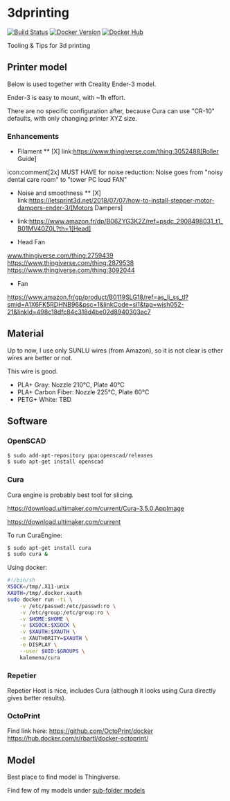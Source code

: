 # 3dprinting

[![Build Status](https://travis-ci.org/kalemena/3dprinting.svg?branch=master)](https://travis-ci.org/kalemena/cura)
[![Docker Version](https://images.microbadger.com/badges/version/kalemena/cura.svg)](https://microbadger.com/images/kalemena/cura)
[![Docker Hub](https://images.microbadger.com/badges/image/kalemena/cura.svg)](https://hub.docker.com/r/kalemena/cura/tags)

Tooling &amp; Tips for 3d printing

## Printer model

Below is used together with Creality Ender-3 model.

Ender-3 is easy to mount, with ~1h effort.

There are no specific configuration after, because Cura can use "CR-10" defaults, with only changing printer XYZ size.

### Enhancements

* Filament
** [X] link:https://www.thingiverse.com/thing:3052488[Roller Guide]

icon:comment[2x] MUST HAVE for noise reduction: Noise goes from "noisy dental care room" to "tower PC loud FAN"
* Noise and smoothness
** [X] link:https://letsprint3d.net/2018/07/07/how-to-install-stepper-motor-dampers-ender-3/[Motors Dampers]

* link:https://www.amazon.fr/dp/B06ZYG3K2Z/ref=psdc_2908498031_t1_B01MV40Z0L?th=1[Head]

* Head Fan

www.thingiverse.com/thing:2759439
https://www.thingiverse.com/thing:2879538
https://www.thingiverse.com/thing:3092044

* Fan

https://www.amazon.fr/gp/product/B0119SLG18/ref=as_li_ss_tl?smid=A1X6FK5RDHNB96&psc=1&linkCode=sl1&tag=wish052-21&linkId=498c18dfc84c318d4be02d8940303ac7


## Material

Up to now, I use only SUNLU wires (from Amazon), so it is not clear is other wires are better or not.

This wire is good.

* PLA+ Gray: Nozzle 210°C, Plate 40°C
* PLA+ Carbon Fiber: Nozzle 225°C, Plate 60°C
* PETG+ White: TBD

## Software

### OpenSCAD

```bash
$ sudo add-apt-repository ppa:openscad/releases
$ sudo apt-get install openscad
```

### Cura

Cura engine is probably best tool for slicing.

https://download.ultimaker.com/current/Cura-3.5.0.AppImage

https://download.ultimaker.com/current

To run CuraEngine:

```bash
$ sudo apt-get install cura
$ sudo cura &
```

Using docker:

```bash
#!/bin/sh
XSOCK=/tmp/.X11-unix
XAUTH=/tmp/.docker.xauth
sudo docker run -ti \
    -v /etc/passwd:/etc/passwd:ro \
    -v /etc/group:/etc/group:ro \
    -v $HOME:$HOME \
    -v $XSOCK:$XSOCK \
    -v $XAUTH:$XAUTH \
    -e XAUTHORITY=$XAUTH \
    -e DISPLAY \
    --user $UID:$GROUPS \
    kalemena/cura
```

### Repetier

Repetier Host is nice, includes Cura (although it looks using Cura directly gives better results).

### OctoPrint

Find link here:
https://github.com/OctoPrint/docker
https://hub.docker.com/r/rbartl/docker-octoprint/

## Model

Best place to find model is Thingiverse.

Find few of my models under [sub-folder models](models)


